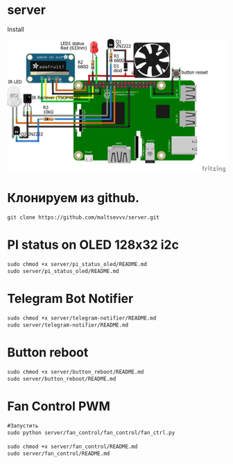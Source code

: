 # server
Install

![prototype scheme](https://github.com/maltsevvv/server/blob/main/img/server.png)

# Клонируем из github.

    git clone https://github.com/maltsevvv/server.git

# PI status on OLED 128x32 i2c 

    sudo chmod +x server/pi_status_oled/README.md
    sudo server/pi_status_oled/README.md

# Telegram Bot Notifier

    sudo chmod +x server/telegram-notifier/README.md
    sudo server/telegram-notifier/README.md

# Button reboot

    sudo chmod +x server/button_reboot/README.md
    sudo server/button_reboot/README.md
    
# Fan Control PWM

    #Запустить
    sudo python server/fan_control/fan_control/fan_ctrl.py

    sudo chmod +x server/fan_control/README.md
    sudo server/fan_control/README.md
